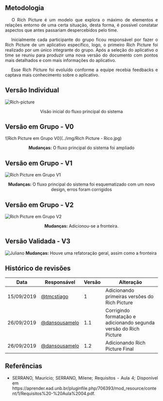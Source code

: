 ## **Metodologia**
<p align="justify">&emsp;
O Rich Picture é um modelo que explora o máximo de elementos e relações entorno de uma certa situação, desta forma, é possivel constatar aspectos que antes passariam despercebidos pelo time.</p>
<p align="justify">&emsp;
Inicialmente cada participante do grupo ficou responsável por fazer o Rich Picture de um aplicativo específico, logo, o primeiro Rich Picture foi realizado por um único integrante do grupo. Após a seleção do aplicativo o time se reuniu para produzir uma nova versão do documento com pontos mais detalhados e com mais informações do aplicativo.</p>
<p align="justify">&emsp;
Esse Rich Picture foi evoluído conforme a equipe recebia feedbacks e captava mais conhecimento sobre o aplicativo.</p>

## **Versão Individual** 
![Rich-picture](../img/photo_2019-08-28_19-51-30.jpg)
<p align="center">
Visão inicial do fluxo principal do sistema </p>

## **Versão em Grupo - V0**
![Rich Picture em Grupo V0](../img/Rich Picture - Rico.jpg)

<p align="center">
<b>Mudanças:</b> O fluxo principal do sistema foi ampliado</p>

## **Versão em Grupo - V1**
![Rich Picture em Grupo V1](../img/RichPicture.jpg)
<p align="center">
<b>Mudanças:</b> O fluxo principal do sistema foi esquematizado com um novo design, erros foram corrigidos</p>

## **Versão em Grupo - V2**
![Rich Picture em Grupo V2](../img/RichPicture3.0.png)
<p align="center">
<b>Mudanças:</b> Adicionou-se a fronteira.</p>

## **Versão Validada - V3**
![Juliano](../img/RichFi.png)
<b>Mudanças:</b> Houve uma refatoração geral, assim como a fronteira</p>


## **Histórico de revisões**
Data | Responsável | Versão | Alteração 
---- | ----------- | ------ | ---------
15/09/2019 | [@tmcstiago](https://github.com/tmcstiago) | 1 | Adicionando primeiras versões do Rich Picture
26/09/2019 | [@dansousamelo](http://github.com/dansousamelo) | 1.1 | Corrigindo formatação e adicionando segunda versão do Rich Picture
26/09/2019 | [@dansousamelo](http://github.com/dansousamelo) | 1.2 | Adicionando Rich Picture Final|

## **Referências**
 * <p align="justify">SERRANO, Maurício; SERRANO, Milene; Requisitos - Aula 4; Disponível em https://aprender.ead.unb.br/pluginfile.php/706393/mod_resource/content/1/Requisitos%20-%20Aula%2004.pdf.</p>
